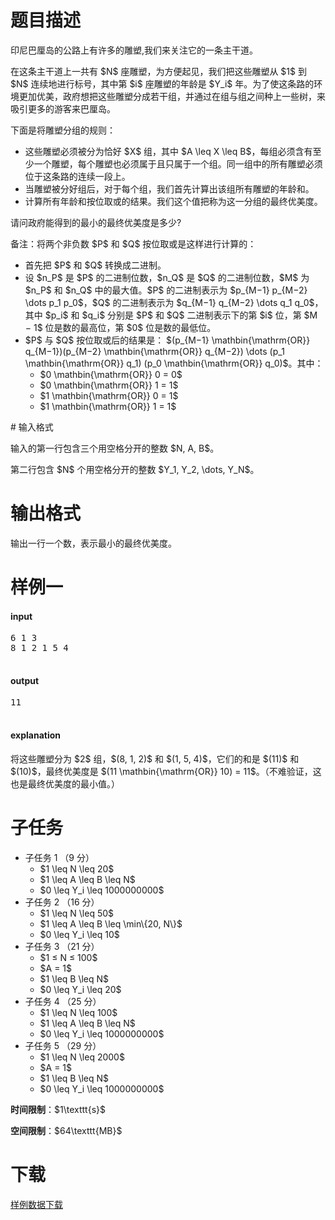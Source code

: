 # 题目描述

<p>印尼巴厘岛的公路上有许多的雕塑,我们来关注它的一条主干道。</p>
<p>在这条主干道上一共有 $N$ 座雕塑，为方便起见，我们把这些雕塑从 $1$ 到 $N$ 连续地进行标号，其中第 $i$ 座雕塑的年龄是 $Y_i$ 年。为了使这条路的环境更加优美，政府想把这些雕塑分成若干组，并通过在组与组之间种上一些树，来吸引更多的游客来巴厘岛。</p>
<p>下面是将雕塑分组的规则：</p>
<ul><li>这些雕塑必须被分为恰好 $X$ 组，其中 $A \leq X \leq B$，每组必须含有至少一个雕塑，每个雕塑也必须属于且只属于一个组。同一组中的所有雕塑必须位于这条路的连续一段上。</li>
<li>当雕塑被分好组后，对于每个组，我们首先计算出该组所有雕塑的年龄和。</li>
<li>计算所有年龄和按位取或的结果。我们这个值把称为这一分组的最终优美度。</li>
</ul><p>请问政府能得到的最小的最终优美度是多少?</p>
<p>备注：将两个非负数 $P$ 和 $Q$ 按位取或是这样进行计算的：</p>
<ul><li>首先把 $P$ 和 $Q$ 转换成二进制。</li>
<li>设 $n_P$ 是 $P$ 的二进制位数，$n_Q$ 是 $Q$ 的二进制位数，$M$ 为 $n_P$ 和 $n_Q$ 中的最大值。$P$ 的二进制表示为 $p_{M−1} p_{M−2} \dots p_1 p_0$，$Q$ 的二进制表示为 $q_{M−1} q_{M−2} \dots q_1 q_0$，其中 $p_i$ 和 $q_i$ 分别是 $P$ 和 $Q$ 二进制表示下的第 $i$ 位，第 $M − 1$ 位是数的最高位，第 $0$ 位是数的最低位。</li>
<li>$P$ 与 $Q$ 按位取或后的结果是： $(p_{M−1} \mathbin{\mathrm{OR}} q_{M−1})(p_{M−2} \mathbin{\mathrm{OR}} q_{M−2}) \dots (p_1 \mathbin{\mathrm{OR}} q_1) (p_0 \mathbin{\mathrm{OR}} q_0)$。其中：<ul><li>$0 \mathbin{\mathrm{OR}} 0 = 0$</li>
<li>$0 \mathbin{\mathrm{OR}} 1 = 1$</li>
<li>$1 \mathbin{\mathrm{OR}} 0 = 1$</li>
<li>$1 \mathbin{\mathrm{OR}} 1 = 1$</li>
</ul></li>
</ul>
# 输入格式


<p>输入的第一行包含三个用空格分开的整数 $N, A, B$。</p>
<p>第二行包含 $N$ 个用空格分开的整数 $Y_1, Y_2, \dots, Y_N$。</p>

# 输出格式


<p>输出一行一个数，表示最小的最终优美度。</p>

# 样例一


<h4>input</h4>
<pre>6 1 3
8 1 2 1 5 4

</pre>

<h4>output</h4>
<pre>11

</pre>

<h4>explanation</h4>
<p>将这些雕塑分为 $2$ 组，$(8, 1, 2)$ 和 $(1, 5, 4)$，它们的和是 $(11)$ 和 $(10)$，最终优美度是 $(11 \mathbin{\mathrm{OR}} 10) = 11$。（不难验证，这也是最终优美度的最小值。）</p>

# 子任务


<ul><li>子任务 1 （9 分）<ul><li>$1 \leq N \leq 20$</li>
<li>$1 \leq A \leq B \leq N$</li>
<li>$0 \leq Y_i \leq 1000000000$</li>
</ul></li>
<li>子任务 2 （16 分）<ul><li>$1 \leq N \leq 50$</li>
<li>$1 \leq A \leq B \leq \min\{20, N\}$</li>
<li>$0 \leq Y_i \leq 10$</li>
</ul></li>
<li>子任务 3 （21 分）<ul><li>$1 ≤ N ≤ 100$</li>
<li>$A = 1$</li>
<li>$1 \leq B \leq N$</li>
<li>$0 \leq Y_i \leq 20$</li>
</ul></li>
<li>子任务 4 （25 分）<ul><li>$1 \leq N \leq 100$</li>
<li>$1 \leq A \leq B \leq N$</li>
<li>$0 \leq Y_i \leq 1000000000$</li>
</ul></li>
<li>子任务 5 （29 分）<ul><li>$1 \leq N \leq 2000$</li>
<li>$A = 1$</li>
<li>$1 \leq B \leq N$</li>
<li>$0 \leq Y_i \leq 1000000000$</li>
</ul></li>
</ul><p><strong>时间限制</strong>：$1\texttt{s}$</p>
<p><strong>空间限制</strong>：$64\texttt{MB}$</p>

# 下载


<p><a href="/download.php?type=problem&amp;id=110">样例数据下载</a></p>
